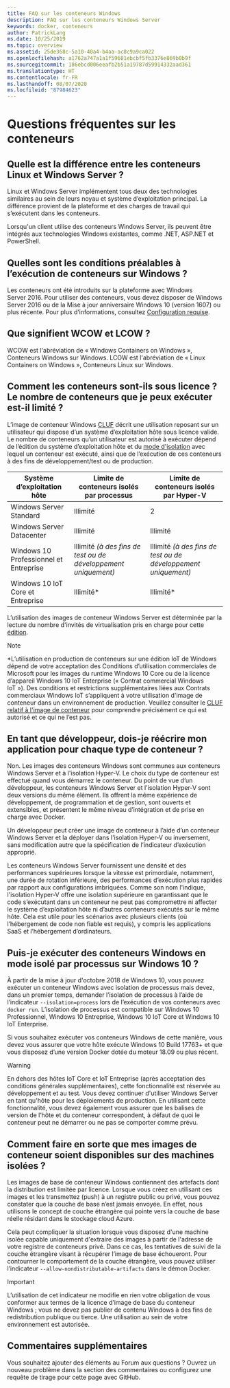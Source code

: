 ```yaml
---
title: FAQ sur les conteneurs Windows
description: FAQ sur les conteneurs Windows Server
keywords: docker, conteneurs
author: PatrickLang
ms.date: 10/25/2019
ms.topic: overview
ms.assetid: 25de368c-5a10-40a4-b4aa-ac8c9a9ca022
ms.openlocfilehash: a1762a747a1a1f59681ebcbf5fb3376e869b0b9f
ms.sourcegitcommit: 186ebcd006eeafb2b51a19787d59914332aad361
ms.translationtype: HT
ms.contentlocale: fr-FR
ms.lasthandoff: 08/07/2020
ms.locfileid: "87984623"
---
```

# <a name="frequently-asked-questions-about-containers"></a>Questions fréquentes sur les conteneurs

## <a name="whats-the-difference-between-linux-and-windows-server-containers"></a>Quelle est la différence entre les conteneurs Linux et Windows Server ?

Linux et Windows Server implémentent tous deux des technologies similaires au sein de leurs noyau et système d’exploitation principal. La différence provient de la plateforme et des charges de travail qui s’exécutent dans les conteneurs.

Lorsqu'un client utilise des conteneurs Windows Server, ils peuvent être intégrés aux technologies Windows existantes, comme .NET, ASP.NET et PowerShell.

## <a name="what-are-the-prerequisites-for-running-containers-on-windows"></a>Quelles sont les conditions préalables à l’exécution de conteneurs sur Windows ?

Les conteneurs ont été introduits sur la plateforme avec Windows Server 2016. Pour utiliser des conteneurs, vous devez disposer de Windows Server 2016 ou de la Mise à jour anniversaire Windows 10 (version 1607) ou plus récente. Pour plus d’informations, consultez [Configuration requise](../deploy-containers/system-requirements.md).

## <a name="what-are-wcow-and-lcow"></a>Que signifient WCOW et LCOW ?

WCOW est l'abréviation de « Windows Containers on Windows », Conteneurs Windows sur Windows. LCOW est l'abréviation de « Linux Containers on Windows », Conteneurs Linux sur Windows.

## <a name="how-are-containers-licensed-is-there-a-limit-to-the-number-of-containers-i-can-run"></a>Comment les conteneurs sont-ils sous licence ? Le nombre de conteneurs que je peux exécuter est-il limité ?

L’image de conteneur Windows [CLUF](../images-eula.md) décrit une utilisation reposant sur un utilisateur qui dispose d’un système d’exploitation hôte sous licence valide. Le nombre de conteneurs qu’un utilisateur est autorisé à exécuter dépend de l’édition du système d’exploitation hôte et du [mode d'isolation](../manage-containers/hyperv-container.md) avec lequel un conteneur est exécuté, ainsi que de l’exécution de ces conteneurs à des fins de développement/test ou de production.

|Système d’exploitation hôte                                                         |Limite de conteneurs isolés par processus                   |Limite de conteneurs isolés par Hyper-V                   |
|----------------------------------------------------------------|---------------------------------------------------|---------------------------------------------------|
|Windows Server Standard                                         |Illimité                                          |2                                                  |
|Windows Server Datacenter                                       |Illimité                                          |Illimité                                          |
|Windows 10 Professionnel et Entreprise                                   |Illimité  *(à des fins de test ou de développement uniquement)*|Illimité  *(à des fins de test ou de développement uniquement)*|
|Windows 10 IoT Core et Entreprise                             |Illimité*                                         |Illimité*                                          |

L’utilisation des images de conteneur Windows Server est déterminée par la lecture du nombre d'invités de virtualisation pris en charge pour cette [édition](/windows-server/get-started-19/editions-comparison-19.md). <br/>

>[!NOTE]
>\*L’utilisation en production de conteneurs sur une édition IoT de Windows dépend de votre acceptation des Conditions d’utilisation commerciales de Microsoft pour les images du runtime Windows 10 Core ou de la licence d’appareil Windows 10 IoT Enterprise (« Contrat commercial Windows IoT »). Des conditions et restrictions supplémentaires liées aux Contrats commerciaux Windows IoT s’appliquent à votre utilisation d'image de conteneur dans un environnement de production. Veuillez consulter le [CLUF relatif à l'image de conteneur](../images-eula.md) pour comprendre précisément ce qui est autorisé et ce qui ne l’est pas.

## <a name="as-a-developer-do-i-have-to-rewrite-my-app-for-each-type-of-container"></a>En tant que développeur, dois-je réécrire mon application pour chaque type de conteneur ?

Non. Les images des conteneurs Windows sont communes aux conteneurs Windows Server et à l'isolation Hyper-V. Le choix du type de conteneur est effectué quand vous démarrez le conteneur. Du point de vue d’un développeur, les conteneurs Windows Server et l'isolation Hyper-V sont deux versions du même élément. Ils offrent la même expérience de développement, de programmation et de gestion, sont ouverts et extensibles, et présentent le même niveau d’intégration et de prise en charge avec Docker.

Un développeur peut créer une image de conteneur à l’aide d’un conteneur Windows Server et la déployer dans l'isolation Hyper-V ou inversement, sans modification autre que la spécification de l’indicateur d’exécution approprié.

Les conteneurs Windows Server fournissent une densité et des performances supérieures lorsque la vitesse est primordiale, notamment, une durée de rotation inférieure, des performances d’exécution plus rapides par rapport aux configurations imbriquées. Comme son nom l'indique, l'isolation Hyper-V offre une isolation supérieure en garantissant que le code s’exécutant dans un conteneur ne peut pas compromettre ni affecter le système d’exploitation hôte ni d’autres conteneurs exécutés sur le même hôte. Cela est utile pour les scénarios avec plusieurs clients (où l’hébergement de code non fiable est requis), y compris les applications SaaS et l’hébergement d’ordinateurs.

## <a name="can-i-run-windows-containers-in-process-isolated-mode-on-windows-10"></a>Puis-je exécuter des conteneurs Windows en mode isolé par processus sur Windows 10 ?

À partir de la mise à jour d'octobre 2018 de Windows 10, vous pouvez exécuter un conteneur Windows avec isolation de processus mais devez, dans un premier temps, demander l’isolation de processus à l’aide de l’indicateur `--isolation=process` lors de l’exécution de vos conteneurs avec `docker run`. L’isolation de processus est compatible sur Windows 10 Professionnel, Windows 10 Entreprise, Windows 10 IoT Core et Windows 10 IoT Enterprise.

Si vous souhaitez exécuter vos conteneurs Windows de cette manière, vous devez vous assurer que votre hôte exécute Windows 10 Build 17763+ et que vous disposez d’une version Docker dotée du moteur 18.09 ou plus récent.

> [!WARNING]
> En dehors des hôtes IoT Core et IoT Entreprise (après acceptation des conditions générales supplémentaires), cette fonctionnalité est réservée au développement et au test. Vous devez continuer d'utiliser Windows Server en tant qu'hôte pour les déploiements de production. En utilisant cette fonctionnalité, vous devez également vous assurer que les balises de version de l’hôte et du conteneur correspondent, à défaut de quoi le conteneur peut ne démarrer ou ne pas se comporter comme prévu.

## <a name="how-do-i-make-my-container-images-available-on-air-gapped-machines"></a>Comment faire en sorte que mes images de conteneur soient disponibles sur des machines isolées ?

Les images de base de conteneur Windows contiennent des artefacts dont la distribution est limitée par licence. Lorsque vous créez en utilisant ces images et les transmettez (push) à un registre public ou privé, vous pouvez constater que la couche de base n’est jamais envoyée. En effet, nous utilisons le concept de couche étrangère qui pointe vers la couche de base réelle résidant dans le stockage cloud Azure.

Cela peut compliquer la situation lorsque vous disposez d'une machine isolée capable uniquement d'extraire des images à partir de l'adresse de votre registre de conteneurs privé. Dans ce cas, les tentatives de suivi de la couche étrangère visant à récupérer l’image de base échoueront. Pour contourner le comportement de la couche étrangère, vous pouvez utiliser l’indicateur `--allow-nondistributable-artifacts` dans le démon Docker.

> [!IMPORTANT]
> L’utilisation de cet indicateur ne modifie en rien votre obligation de vous conformer aux termes de la licence d’image de base du conteneur Windows ; vous ne devez pas publier de contenu Windows à des fins de redistribution publique ou tierce. Une utilisation au sein de votre environnement est autorisée.

## <a name="additional-feedback"></a>Commentaires supplémentaires

Vous souhaitez ajouter des éléments au Forum aux questions ? Ouvrez un nouveau problème dans la section des commentaires ou configurez une requête de tirage pour cette page avec GitHub.

